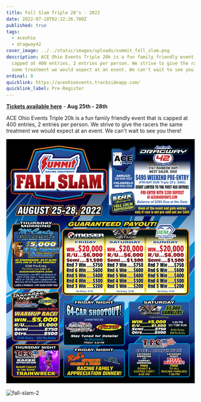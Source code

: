 ```yaml
---
title: Fall Slam Triple 20's - 2022
date: 2022-07-10T02:22:26.700Z
published: true
tags:
  - aceohio
  - dragway42
cover_image: ../../static/images/uploads/summit_fall_slam.png
description: ACE Ohio Events Triple 20k is a fun family friendly event that is
  capped at 400 entries, 2 entries per person. We strive to give the racers the
  same treatment we would expect at an event. We can't wait to see you there!
ordinal: 0
quicklink: https://aceohioevents.tracksideapp.com/
quicklink_label: Pre-Register
---
```

**[Tickets available here](https://aceohioevents.tracksideapp.com/)** - **Aug 25th - 28th**

ACE Ohio Events Triple 20k is a fun family friendly event that is capped at 400 entries, 2 entries per person. We strive to give the racers the same treatment we would expect at an event. We can't wait to see you there!

![fall-slam-1](../../static/images/uploads/5d339cd1-ddf5-43ab-9296-7e7b7f8ca4b8.png)

![fall-slam-2](../../static/images/uploads/e9854278-06c0-446d-b783-32006d6b5194.png)